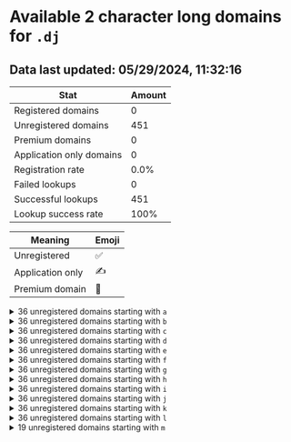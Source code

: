 # Available 2 character long domains for `.dj`

## Data last updated: 05/29/2024, 11:32:16

|Stat|Amount|
|--|--|
|Registered domains|0|
|Unregistered domains|451|
|Premium domains|0|
|Application only domains|0|
|Registration rate|0.0%|
|Failed lookups|0|
|Successful lookups|451|
|Lookup success rate|100%|


|Meaning|Emoji|
|--|--|
|Unregistered|:white_check_mark:|
|Application only|:writing_hand:|
|Premium domain|:gem:|

<details>
<summary>36 unregistered domains starting with <bold><code>a</code></bold></summary>

|Type|Domain|
|--|--|
|:white_check_mark:|`a0.dj`|
|:white_check_mark:|`a1.dj`|
|:white_check_mark:|`a2.dj`|
|:white_check_mark:|`a3.dj`|
|:white_check_mark:|`a4.dj`|
|:white_check_mark:|`a5.dj`|
|:white_check_mark:|`a6.dj`|
|:white_check_mark:|`a7.dj`|
|:white_check_mark:|`a8.dj`|
|:white_check_mark:|`a9.dj`|
|:white_check_mark:|`aa.dj`|
|:white_check_mark:|`ab.dj`|
|:white_check_mark:|`ac.dj`|
|:white_check_mark:|`ad.dj`|
|:white_check_mark:|`ae.dj`|
|:white_check_mark:|`af.dj`|
|:white_check_mark:|`ag.dj`|
|:white_check_mark:|`ah.dj`|
|:white_check_mark:|`ai.dj`|
|:white_check_mark:|`aj.dj`|
|:white_check_mark:|`ak.dj`|
|:white_check_mark:|`al.dj`|
|:white_check_mark:|`am.dj`|
|:white_check_mark:|`an.dj`|
|:white_check_mark:|`ao.dj`|
|:white_check_mark:|`ap.dj`|
|:white_check_mark:|`aq.dj`|
|:white_check_mark:|`ar.dj`|
|:white_check_mark:|`as.dj`|
|:white_check_mark:|`at.dj`|
|:white_check_mark:|`au.dj`|
|:white_check_mark:|`av.dj`|
|:white_check_mark:|`aw.dj`|
|:white_check_mark:|`ax.dj`|
|:white_check_mark:|`ay.dj`|
|:white_check_mark:|`az.dj`|
</details>
<details>
<summary>36 unregistered domains starting with <bold><code>b</code></bold></summary>

|Type|Domain|
|--|--|
|:white_check_mark:|`b0.dj`|
|:white_check_mark:|`b1.dj`|
|:white_check_mark:|`b2.dj`|
|:white_check_mark:|`b3.dj`|
|:white_check_mark:|`b4.dj`|
|:white_check_mark:|`b5.dj`|
|:white_check_mark:|`b6.dj`|
|:white_check_mark:|`b7.dj`|
|:white_check_mark:|`b8.dj`|
|:white_check_mark:|`b9.dj`|
|:white_check_mark:|`ba.dj`|
|:white_check_mark:|`bb.dj`|
|:white_check_mark:|`bc.dj`|
|:white_check_mark:|`bd.dj`|
|:white_check_mark:|`be.dj`|
|:white_check_mark:|`bf.dj`|
|:white_check_mark:|`bg.dj`|
|:white_check_mark:|`bh.dj`|
|:white_check_mark:|`bi.dj`|
|:white_check_mark:|`bj.dj`|
|:white_check_mark:|`bk.dj`|
|:white_check_mark:|`bl.dj`|
|:white_check_mark:|`bm.dj`|
|:white_check_mark:|`bn.dj`|
|:white_check_mark:|`bo.dj`|
|:white_check_mark:|`bp.dj`|
|:white_check_mark:|`bq.dj`|
|:white_check_mark:|`br.dj`|
|:white_check_mark:|`bs.dj`|
|:white_check_mark:|`bt.dj`|
|:white_check_mark:|`bu.dj`|
|:white_check_mark:|`bv.dj`|
|:white_check_mark:|`bw.dj`|
|:white_check_mark:|`bx.dj`|
|:white_check_mark:|`by.dj`|
|:white_check_mark:|`bz.dj`|
</details>
<details>
<summary>36 unregistered domains starting with <bold><code>c</code></bold></summary>

|Type|Domain|
|--|--|
|:white_check_mark:|`c0.dj`|
|:white_check_mark:|`c1.dj`|
|:white_check_mark:|`c2.dj`|
|:white_check_mark:|`c3.dj`|
|:white_check_mark:|`c4.dj`|
|:white_check_mark:|`c5.dj`|
|:white_check_mark:|`c6.dj`|
|:white_check_mark:|`c7.dj`|
|:white_check_mark:|`c8.dj`|
|:white_check_mark:|`c9.dj`|
|:white_check_mark:|`ca.dj`|
|:white_check_mark:|`cb.dj`|
|:white_check_mark:|`cc.dj`|
|:white_check_mark:|`cd.dj`|
|:white_check_mark:|`ce.dj`|
|:white_check_mark:|`cf.dj`|
|:white_check_mark:|`cg.dj`|
|:white_check_mark:|`ch.dj`|
|:white_check_mark:|`ci.dj`|
|:white_check_mark:|`cj.dj`|
|:white_check_mark:|`ck.dj`|
|:white_check_mark:|`cl.dj`|
|:white_check_mark:|`cm.dj`|
|:white_check_mark:|`cn.dj`|
|:white_check_mark:|`co.dj`|
|:white_check_mark:|`cp.dj`|
|:white_check_mark:|`cq.dj`|
|:white_check_mark:|`cr.dj`|
|:white_check_mark:|`cs.dj`|
|:white_check_mark:|`ct.dj`|
|:white_check_mark:|`cu.dj`|
|:white_check_mark:|`cv.dj`|
|:white_check_mark:|`cw.dj`|
|:white_check_mark:|`cx.dj`|
|:white_check_mark:|`cy.dj`|
|:white_check_mark:|`cz.dj`|
</details>
<details>
<summary>36 unregistered domains starting with <bold><code>d</code></bold></summary>

|Type|Domain|
|--|--|
|:white_check_mark:|`d0.dj`|
|:white_check_mark:|`d1.dj`|
|:white_check_mark:|`d2.dj`|
|:white_check_mark:|`d3.dj`|
|:white_check_mark:|`d4.dj`|
|:white_check_mark:|`d5.dj`|
|:white_check_mark:|`d6.dj`|
|:white_check_mark:|`d7.dj`|
|:white_check_mark:|`d8.dj`|
|:white_check_mark:|`d9.dj`|
|:white_check_mark:|`da.dj`|
|:white_check_mark:|`db.dj`|
|:white_check_mark:|`dc.dj`|
|:white_check_mark:|`dd.dj`|
|:white_check_mark:|`de.dj`|
|:white_check_mark:|`df.dj`|
|:white_check_mark:|`dg.dj`|
|:white_check_mark:|`dh.dj`|
|:white_check_mark:|`di.dj`|
|:white_check_mark:|`dj.dj`|
|:white_check_mark:|`dk.dj`|
|:white_check_mark:|`dl.dj`|
|:white_check_mark:|`dm.dj`|
|:white_check_mark:|`dn.dj`|
|:white_check_mark:|`do.dj`|
|:white_check_mark:|`dp.dj`|
|:white_check_mark:|`dq.dj`|
|:white_check_mark:|`dr.dj`|
|:white_check_mark:|`ds.dj`|
|:white_check_mark:|`dt.dj`|
|:white_check_mark:|`du.dj`|
|:white_check_mark:|`dv.dj`|
|:white_check_mark:|`dw.dj`|
|:white_check_mark:|`dx.dj`|
|:white_check_mark:|`dy.dj`|
|:white_check_mark:|`dz.dj`|
</details>
<details>
<summary>36 unregistered domains starting with <bold><code>e</code></bold></summary>

|Type|Domain|
|--|--|
|:white_check_mark:|`e0.dj`|
|:white_check_mark:|`e1.dj`|
|:white_check_mark:|`e2.dj`|
|:white_check_mark:|`e3.dj`|
|:white_check_mark:|`e4.dj`|
|:white_check_mark:|`e5.dj`|
|:white_check_mark:|`e6.dj`|
|:white_check_mark:|`e7.dj`|
|:white_check_mark:|`e8.dj`|
|:white_check_mark:|`e9.dj`|
|:white_check_mark:|`ea.dj`|
|:white_check_mark:|`eb.dj`|
|:white_check_mark:|`ec.dj`|
|:white_check_mark:|`ed.dj`|
|:white_check_mark:|`ee.dj`|
|:white_check_mark:|`ef.dj`|
|:white_check_mark:|`eg.dj`|
|:white_check_mark:|`eh.dj`|
|:white_check_mark:|`ei.dj`|
|:white_check_mark:|`ej.dj`|
|:white_check_mark:|`ek.dj`|
|:white_check_mark:|`el.dj`|
|:white_check_mark:|`em.dj`|
|:white_check_mark:|`en.dj`|
|:white_check_mark:|`eo.dj`|
|:white_check_mark:|`ep.dj`|
|:white_check_mark:|`eq.dj`|
|:white_check_mark:|`er.dj`|
|:white_check_mark:|`es.dj`|
|:white_check_mark:|`et.dj`|
|:white_check_mark:|`eu.dj`|
|:white_check_mark:|`ev.dj`|
|:white_check_mark:|`ew.dj`|
|:white_check_mark:|`ex.dj`|
|:white_check_mark:|`ey.dj`|
|:white_check_mark:|`ez.dj`|
</details>
<details>
<summary>36 unregistered domains starting with <bold><code>f</code></bold></summary>

|Type|Domain|
|--|--|
|:white_check_mark:|`f0.dj`|
|:white_check_mark:|`f1.dj`|
|:white_check_mark:|`f2.dj`|
|:white_check_mark:|`f3.dj`|
|:white_check_mark:|`f4.dj`|
|:white_check_mark:|`f5.dj`|
|:white_check_mark:|`f6.dj`|
|:white_check_mark:|`f7.dj`|
|:white_check_mark:|`f8.dj`|
|:white_check_mark:|`f9.dj`|
|:white_check_mark:|`fa.dj`|
|:white_check_mark:|`fb.dj`|
|:white_check_mark:|`fc.dj`|
|:white_check_mark:|`fd.dj`|
|:white_check_mark:|`fe.dj`|
|:white_check_mark:|`ff.dj`|
|:white_check_mark:|`fg.dj`|
|:white_check_mark:|`fh.dj`|
|:white_check_mark:|`fi.dj`|
|:white_check_mark:|`fj.dj`|
|:white_check_mark:|`fk.dj`|
|:white_check_mark:|`fl.dj`|
|:white_check_mark:|`fm.dj`|
|:white_check_mark:|`fn.dj`|
|:white_check_mark:|`fo.dj`|
|:white_check_mark:|`fp.dj`|
|:white_check_mark:|`fq.dj`|
|:white_check_mark:|`fr.dj`|
|:white_check_mark:|`fs.dj`|
|:white_check_mark:|`ft.dj`|
|:white_check_mark:|`fu.dj`|
|:white_check_mark:|`fv.dj`|
|:white_check_mark:|`fw.dj`|
|:white_check_mark:|`fx.dj`|
|:white_check_mark:|`fy.dj`|
|:white_check_mark:|`fz.dj`|
</details>
<details>
<summary>36 unregistered domains starting with <bold><code>g</code></bold></summary>

|Type|Domain|
|--|--|
|:white_check_mark:|`g0.dj`|
|:white_check_mark:|`g1.dj`|
|:white_check_mark:|`g2.dj`|
|:white_check_mark:|`g3.dj`|
|:white_check_mark:|`g4.dj`|
|:white_check_mark:|`g5.dj`|
|:white_check_mark:|`g6.dj`|
|:white_check_mark:|`g7.dj`|
|:white_check_mark:|`g8.dj`|
|:white_check_mark:|`g9.dj`|
|:white_check_mark:|`ga.dj`|
|:white_check_mark:|`gb.dj`|
|:white_check_mark:|`gc.dj`|
|:white_check_mark:|`gd.dj`|
|:white_check_mark:|`ge.dj`|
|:white_check_mark:|`gf.dj`|
|:white_check_mark:|`gg.dj`|
|:white_check_mark:|`gh.dj`|
|:white_check_mark:|`gi.dj`|
|:white_check_mark:|`gj.dj`|
|:white_check_mark:|`gk.dj`|
|:white_check_mark:|`gl.dj`|
|:white_check_mark:|`gm.dj`|
|:white_check_mark:|`gn.dj`|
|:white_check_mark:|`go.dj`|
|:white_check_mark:|`gp.dj`|
|:white_check_mark:|`gq.dj`|
|:white_check_mark:|`gr.dj`|
|:white_check_mark:|`gs.dj`|
|:white_check_mark:|`gt.dj`|
|:white_check_mark:|`gu.dj`|
|:white_check_mark:|`gv.dj`|
|:white_check_mark:|`gw.dj`|
|:white_check_mark:|`gx.dj`|
|:white_check_mark:|`gy.dj`|
|:white_check_mark:|`gz.dj`|
</details>
<details>
<summary>36 unregistered domains starting with <bold><code>h</code></bold></summary>

|Type|Domain|
|--|--|
|:white_check_mark:|`h0.dj`|
|:white_check_mark:|`h1.dj`|
|:white_check_mark:|`h2.dj`|
|:white_check_mark:|`h3.dj`|
|:white_check_mark:|`h4.dj`|
|:white_check_mark:|`h5.dj`|
|:white_check_mark:|`h6.dj`|
|:white_check_mark:|`h7.dj`|
|:white_check_mark:|`h8.dj`|
|:white_check_mark:|`h9.dj`|
|:white_check_mark:|`ha.dj`|
|:white_check_mark:|`hb.dj`|
|:white_check_mark:|`hc.dj`|
|:white_check_mark:|`hd.dj`|
|:white_check_mark:|`he.dj`|
|:white_check_mark:|`hf.dj`|
|:white_check_mark:|`hg.dj`|
|:white_check_mark:|`hh.dj`|
|:white_check_mark:|`hi.dj`|
|:white_check_mark:|`hj.dj`|
|:white_check_mark:|`hk.dj`|
|:white_check_mark:|`hl.dj`|
|:white_check_mark:|`hm.dj`|
|:white_check_mark:|`hn.dj`|
|:white_check_mark:|`ho.dj`|
|:white_check_mark:|`hp.dj`|
|:white_check_mark:|`hq.dj`|
|:white_check_mark:|`hr.dj`|
|:white_check_mark:|`hs.dj`|
|:white_check_mark:|`ht.dj`|
|:white_check_mark:|`hu.dj`|
|:white_check_mark:|`hv.dj`|
|:white_check_mark:|`hw.dj`|
|:white_check_mark:|`hx.dj`|
|:white_check_mark:|`hy.dj`|
|:white_check_mark:|`hz.dj`|
</details>
<details>
<summary>36 unregistered domains starting with <bold><code>i</code></bold></summary>

|Type|Domain|
|--|--|
|:white_check_mark:|`i0.dj`|
|:white_check_mark:|`i1.dj`|
|:white_check_mark:|`i2.dj`|
|:white_check_mark:|`i3.dj`|
|:white_check_mark:|`i4.dj`|
|:white_check_mark:|`i5.dj`|
|:white_check_mark:|`i6.dj`|
|:white_check_mark:|`i7.dj`|
|:white_check_mark:|`i8.dj`|
|:white_check_mark:|`i9.dj`|
|:white_check_mark:|`ia.dj`|
|:white_check_mark:|`ib.dj`|
|:white_check_mark:|`ic.dj`|
|:white_check_mark:|`id.dj`|
|:white_check_mark:|`ie.dj`|
|:white_check_mark:|`if.dj`|
|:white_check_mark:|`ig.dj`|
|:white_check_mark:|`ih.dj`|
|:white_check_mark:|`ii.dj`|
|:white_check_mark:|`ij.dj`|
|:white_check_mark:|`ik.dj`|
|:white_check_mark:|`il.dj`|
|:white_check_mark:|`im.dj`|
|:white_check_mark:|`in.dj`|
|:white_check_mark:|`io.dj`|
|:white_check_mark:|`ip.dj`|
|:white_check_mark:|`iq.dj`|
|:white_check_mark:|`ir.dj`|
|:white_check_mark:|`is.dj`|
|:white_check_mark:|`it.dj`|
|:white_check_mark:|`iu.dj`|
|:white_check_mark:|`iv.dj`|
|:white_check_mark:|`iw.dj`|
|:white_check_mark:|`ix.dj`|
|:white_check_mark:|`iy.dj`|
|:white_check_mark:|`iz.dj`|
</details>
<details>
<summary>36 unregistered domains starting with <bold><code>j</code></bold></summary>

|Type|Domain|
|--|--|
|:white_check_mark:|`j0.dj`|
|:white_check_mark:|`j1.dj`|
|:white_check_mark:|`j2.dj`|
|:white_check_mark:|`j3.dj`|
|:white_check_mark:|`j4.dj`|
|:white_check_mark:|`j5.dj`|
|:white_check_mark:|`j6.dj`|
|:white_check_mark:|`j7.dj`|
|:white_check_mark:|`j8.dj`|
|:white_check_mark:|`j9.dj`|
|:white_check_mark:|`ja.dj`|
|:white_check_mark:|`jb.dj`|
|:white_check_mark:|`jc.dj`|
|:white_check_mark:|`jd.dj`|
|:white_check_mark:|`je.dj`|
|:white_check_mark:|`jf.dj`|
|:white_check_mark:|`jg.dj`|
|:white_check_mark:|`jh.dj`|
|:white_check_mark:|`ji.dj`|
|:white_check_mark:|`jj.dj`|
|:white_check_mark:|`jk.dj`|
|:white_check_mark:|`jl.dj`|
|:white_check_mark:|`jm.dj`|
|:white_check_mark:|`jn.dj`|
|:white_check_mark:|`jo.dj`|
|:white_check_mark:|`jp.dj`|
|:white_check_mark:|`jq.dj`|
|:white_check_mark:|`jr.dj`|
|:white_check_mark:|`js.dj`|
|:white_check_mark:|`jt.dj`|
|:white_check_mark:|`ju.dj`|
|:white_check_mark:|`jv.dj`|
|:white_check_mark:|`jw.dj`|
|:white_check_mark:|`jx.dj`|
|:white_check_mark:|`jy.dj`|
|:white_check_mark:|`jz.dj`|
</details>
<details>
<summary>36 unregistered domains starting with <bold><code>k</code></bold></summary>

|Type|Domain|
|--|--|
|:white_check_mark:|`k0.dj`|
|:white_check_mark:|`k1.dj`|
|:white_check_mark:|`k2.dj`|
|:white_check_mark:|`k3.dj`|
|:white_check_mark:|`k4.dj`|
|:white_check_mark:|`k5.dj`|
|:white_check_mark:|`k6.dj`|
|:white_check_mark:|`k7.dj`|
|:white_check_mark:|`k8.dj`|
|:white_check_mark:|`k9.dj`|
|:white_check_mark:|`ka.dj`|
|:white_check_mark:|`kb.dj`|
|:white_check_mark:|`kc.dj`|
|:white_check_mark:|`kd.dj`|
|:white_check_mark:|`ke.dj`|
|:white_check_mark:|`kf.dj`|
|:white_check_mark:|`kg.dj`|
|:white_check_mark:|`kh.dj`|
|:white_check_mark:|`ki.dj`|
|:white_check_mark:|`kj.dj`|
|:white_check_mark:|`kk.dj`|
|:white_check_mark:|`kl.dj`|
|:white_check_mark:|`km.dj`|
|:white_check_mark:|`kn.dj`|
|:white_check_mark:|`ko.dj`|
|:white_check_mark:|`kp.dj`|
|:white_check_mark:|`kq.dj`|
|:white_check_mark:|`kr.dj`|
|:white_check_mark:|`ks.dj`|
|:white_check_mark:|`kt.dj`|
|:white_check_mark:|`ku.dj`|
|:white_check_mark:|`kv.dj`|
|:white_check_mark:|`kw.dj`|
|:white_check_mark:|`kx.dj`|
|:white_check_mark:|`ky.dj`|
|:white_check_mark:|`kz.dj`|
</details>
<details>
<summary>36 unregistered domains starting with <bold><code>l</code></bold></summary>

|Type|Domain|
|--|--|
|:white_check_mark:|`l0.dj`|
|:white_check_mark:|`l1.dj`|
|:white_check_mark:|`l2.dj`|
|:white_check_mark:|`l3.dj`|
|:white_check_mark:|`l4.dj`|
|:white_check_mark:|`l5.dj`|
|:white_check_mark:|`l6.dj`|
|:white_check_mark:|`l7.dj`|
|:white_check_mark:|`l8.dj`|
|:white_check_mark:|`l9.dj`|
|:white_check_mark:|`la.dj`|
|:white_check_mark:|`lb.dj`|
|:white_check_mark:|`lc.dj`|
|:white_check_mark:|`ld.dj`|
|:white_check_mark:|`le.dj`|
|:white_check_mark:|`lf.dj`|
|:white_check_mark:|`lg.dj`|
|:white_check_mark:|`lh.dj`|
|:white_check_mark:|`li.dj`|
|:white_check_mark:|`lj.dj`|
|:white_check_mark:|`lk.dj`|
|:white_check_mark:|`ll.dj`|
|:white_check_mark:|`lm.dj`|
|:white_check_mark:|`ln.dj`|
|:white_check_mark:|`lo.dj`|
|:white_check_mark:|`lp.dj`|
|:white_check_mark:|`lq.dj`|
|:white_check_mark:|`lr.dj`|
|:white_check_mark:|`ls.dj`|
|:white_check_mark:|`lt.dj`|
|:white_check_mark:|`lu.dj`|
|:white_check_mark:|`lv.dj`|
|:white_check_mark:|`lw.dj`|
|:white_check_mark:|`lx.dj`|
|:white_check_mark:|`ly.dj`|
|:white_check_mark:|`lz.dj`|
</details>
<details>
<summary>19 unregistered domains starting with <bold><code>m</code></bold></summary>

|Type|Domain|
|--|--|
|:white_check_mark:|`ma.dj`|
|:white_check_mark:|`mb.dj`|
|:white_check_mark:|`mc.dj`|
|:white_check_mark:|`md.dj`|
|:white_check_mark:|`me.dj`|
|:white_check_mark:|`mf.dj`|
|:white_check_mark:|`mg.dj`|
|:white_check_mark:|`mh.dj`|
|:white_check_mark:|`mi.dj`|
|:white_check_mark:|`mj.dj`|
|:white_check_mark:|`mk.dj`|
|:white_check_mark:|`ml.dj`|
|:white_check_mark:|`mm.dj`|
|:white_check_mark:|`mn.dj`|
|:white_check_mark:|`mo.dj`|
|:white_check_mark:|`mp.dj`|
|:white_check_mark:|`mq.dj`|
|:white_check_mark:|`mr.dj`|
|:white_check_mark:|`ms.dj`|
</details>